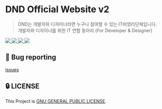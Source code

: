 # DND Official Website v2

> DND는 개발자와 디자이너라면 누구나 참여할 수 있는 IT비영리단체입니다.   
> 개발자와 디자이너를 위한 IT 연합 동아리 (For Developer & Designer)

<a href="https://github.com/DNDACADEMY/dnd-academy-v2/actions/workflows/ci.yml">
  <img src="https://img.shields.io/github/actions/workflow/status/DNDACADEMY/dnd-academy-v2/ci.yml?branch=develop&label=CI&logo=GitHub&style=flat-square" />
</a>

<a href="https://github.com/DNDACADEMY/dnd-academy-v2/issues?q=is%3Aissue+is%3Aopen+sort%3Aupdated-desc">
  <img src="https://img.shields.io/github/issues/DNDACADEMY/dnd-academy-v2?style=flat-square" />
</a>

<a href="https://github.com/DNDACADEMY/dnd-academy-v2/blob/main/LICENSE">
  <img src="https://img.shields.io/github/license/DNDACADEMY/dnd-academy-v2?style=flat-square">
</a>

<a href="#">
  <img src="https://img.shields.io/github/repo-size/DNDACADEMY/dnd-academy-v2?logo=yarn&style=flat-square">
</a>


## 🐛 Bug reporting
[Issues](https://github.com/DNDACADEMY/dnd-academy-v2/issues?q=is%3Aissue+is%3Aopen+sort%3Aupdated-desc)

## 🔒 LICENSE
This Project is [GNU GENERAL PUBLIC LICENSE](https://github.com/DNDACADEMY/dnd-academy-v2/blob/main/LICENSE).
